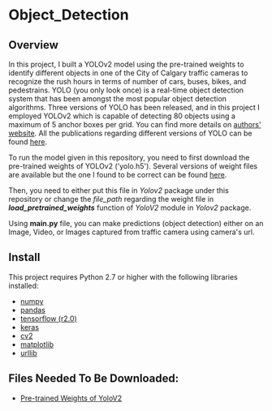 # Object_Detection

## Overview
In this project, I built a YOLOv2 model using the pre-trained weights to identify different objects in one of the City of Calgary traffic cameras to recognize the rush hours in terms of number of cars, buses, bikes, and pedestrains. YOLO (you only look once) is a real-time object detection system that has been amongst the most popular object detection algorithms. Three versions of YOLO has been released, and in this project I employed YOLOv2 which is capable of detecting 80 objects using a maximum of 5 anchor boxes per grid. You can find more details on [authors' website](https://pjreddie.com/darknet/yolov2/). All the publications regarding different versions of YOLO can be found [here](https://pjreddie.com/publications/). 

To run the model given in this repository, you need to first download the pre-trained weights of YOLOv2 ('yolo.h5'). Several versions of weight files are available but the one I found to be correct can be found [here](https://drive.google.com/uc?id=11Q0Zq_bQSusPP8ALA3yeZq9j0yMfMBe-&export=download).  

Then, you need to either put this file in *Yolov2* package under this repository or change the *file_path* regarding the weight file in *__load_pretrained_weights__* function of *YoloV2* module in *Yolov2* package.

Using __main.py__ file, you can make predictions (object detection) either on an Image, Video, or Images captured from traffic camera using camera's url.

## Install
This project requires Python 2.7 or higher with the following libraries installed:
  * [numpy](https://numpy.org/)
  * [pandas](https://pandas.pydata.org/)
  * [tensorflow (r2.0)](https://www.tensorflow.org/versions/r2.0/api_docs/python/tf)
  * [keras](https://www.tensorflow.org/versions/r2.0/api_docs/python/tf)
  * [cv2](https://pypi.org/project/opencv-python/)
  * [matplotlib](https://matplotlib.org/)
  * [urllib](https://docs.python.org/2/library/urllib.html)
  
## Files Needed To Be Downloaded:
  * [Pre-trained Weights of YoloV2](https://drive.google.com/uc?id=11Q0Zq_bQSusPP8ALA3yeZq9j0yMfMBe-&export=download)

